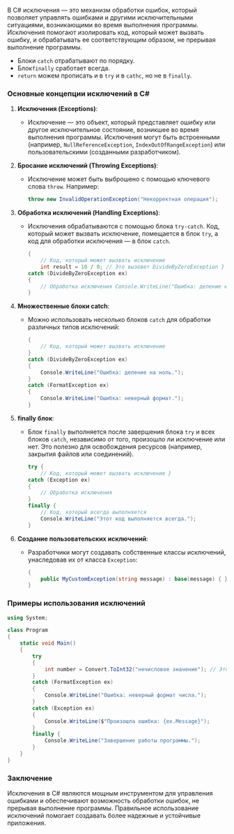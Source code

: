 В C# исключения — это механизм обработки ошибок, который позволяет управлять ошибками и другими исключительными ситуациями, возникающими во время выполнения программы. Исключения помогают изолировать код, который может вызвать ошибку, и обрабатывать ее соответствующим образом, не прерывая выполнение программы.

- Блоки `catch` отрабатывают по порядку.
- Блок`finally` сработает всегда.
- `return` можем прописать и в `try` и в `cathc`, но не в `finally`.
### Основные концепции исключений в C#

1. **Исключения (Exceptions)**:
   - Исключение — это объект, который представляет ошибку или другое исключительное состояние, возникшее во время выполнения программы. Исключения могут быть встроенными (например, `NullReferenceException`, `IndexOutOfRangeException`) или пользовательскими (созданными разработчиком).

2. **Бросание исключений (Throwing Exceptions)**:
   - Исключение может быть выброшено с помощью ключевого слова `throw`. Например:
     ```csharp
     throw new InvalidOperationException("Некорректная операция");
     ```

3. **Обработка исключений (Handling Exceptions)**:
   - Исключения обрабатываются с помощью блока `try-catch`. Код, который может вызвать исключение, помещается в блок `try`, а код для обработки исключения — в блок `catch`.
     ```csharp try
     {
         // Код, который может вызвать исключение
         int result = 10 / 0; // Это вызовет DivideByZeroException }
     catch (DivideByZeroException ex)
     {
         // Обработка исключения Console.WriteLine("Ошибка: деление на ноль.");
     }
     ```

4. **Множественные блоки catch**:
   - Можно использовать несколько блоков `catch` для обработки различных типов исключений:
     ```csharp try
     {
         // Код, который может вызвать исключение
     }
     catch (DivideByZeroException ex)
     {
         Console.WriteLine("Ошибка: деление на ноль.");
     }
     catch (FormatException ex)
     {
         Console.WriteLine("Ошибка: неверный формат.");
     }
     ```

5. **finally блок**:
   - Блок `finally` выполняется после завершения блока `try` и всех блоков `catch`, независимо от того, произошло ли исключение или нет. Это полезно для освобождения ресурсов (например, закрытия файлов или соединений).
     ```csharp
     try {
         // Код, который может вызвать исключение }
     catch (Exception ex)
     {
         // Обработка исключения
     }
     finally {
         // Код, который всегда выполняется
         Console.WriteLine("Этот код выполняется всегда.");
     }
     ```

6. **Создание пользовательских исключений**:
   - Разработчики могут создавать собственные классы исключений, унаследовав их от класса `Exception`:
     ```csharp public class MyCustomException : Exception
     {
         public MyCustomException(string message) : base(message) { }
     }
     ```

### Примеры использования исключений

```csharp
using System;

class Program
{
    static void Main()
    {
        try
        {
            int number = Convert.ToInt32("нечисловое значение"); // Это вызовет FormatException
        }
        catch (FormatException ex)
        {
            Console.WriteLine("Ошибка: неверный формат числа.");
        }
        catch (Exception ex)
        {
            Console.WriteLine($"Произошла ошибка: {ex.Message}");
        }
        finally {
            Console.WriteLine("Завершение работы программы.");
        }
    }
}
```

### Заключение

Исключения в C# являются мощным инструментом для управления ошибками и обеспечивают возможность обработки ошибок, не прерывая выполнение программы. Правильное использование исключений помогает создавать более надежные и устойчивые приложения.